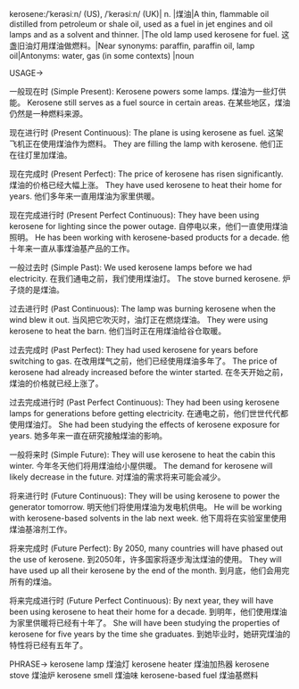 kerosene:/ˈkerəsiːn/ (US), /ˈkerəsiːn/ (UK)| n. |煤油|A thin, flammable oil distilled from petroleum or shale oil, used as a fuel in jet engines and oil lamps and as a solvent and thinner. |The old lamp used kerosene for fuel. 这盏旧油灯用煤油做燃料。|Near synonyms: paraffin, paraffin oil, lamp oil|Antonyms: water, gas (in some contexts) |noun


USAGE->

一般现在时 (Simple Present):
Kerosene powers some lamps. 煤油为一些灯供能。
Kerosene still serves as a fuel source in certain areas. 在某些地区，煤油仍然是一种燃料来源。

现在进行时 (Present Continuous):
The plane is using kerosene as fuel. 这架飞机正在使用煤油作为燃料。
They are filling the lamp with kerosene. 他们正在往灯里加煤油。

现在完成时 (Present Perfect):
The price of kerosene has risen significantly. 煤油的价格已经大幅上涨。
They have used kerosene to heat their home for years. 他们多年来一直用煤油为家里供暖。

现在完成进行时 (Present Perfect Continuous):
They have been using kerosene for lighting since the power outage. 自停电以来，他们一直使用煤油照明。
He has been working with kerosene-based products for a decade. 他十年来一直从事煤油基产品的工作。

一般过去时 (Simple Past):
We used kerosene lamps before we had electricity. 在我们通电之前，我们使用煤油灯。
The stove burned kerosene. 炉子烧的是煤油。

过去进行时 (Past Continuous):
The lamp was burning kerosene when the wind blew it out.  当风把它吹灭时，油灯正在燃烧煤油。
They were using kerosene to heat the barn. 他们当时正在用煤油给谷仓取暖。

过去完成时 (Past Perfect):
They had used kerosene for years before switching to gas. 在改用煤气之前，他们已经使用煤油多年了。
The price of kerosene had already increased before the winter started. 在冬天开始之前，煤油的价格就已经上涨了。

过去完成进行时 (Past Perfect Continuous):
They had been using kerosene lamps for generations before getting electricity. 在通电之前，他们世世代代都使用煤油灯。
She had been studying the effects of kerosene exposure for years. 她多年来一直在研究接触煤油的影响。

一般将来时 (Simple Future):
They will use kerosene to heat the cabin this winter. 今年冬天他们将用煤油给小屋供暖。
The demand for kerosene will likely decrease in the future. 对煤油的需求将来可能会减少。

将来进行时 (Future Continuous):
They will be using kerosene to power the generator tomorrow. 明天他们将使用煤油为发电机供电。
He will be working with kerosene-based solvents in the lab next week.  他下周将在实验室里使用煤油基溶剂工作。

将来完成时 (Future Perfect):
By 2050, many countries will have phased out the use of kerosene. 到2050年，许多国家将逐步淘汰煤油的使用。
They will have used up all their kerosene by the end of the month. 到月底，他们会用完所有的煤油。

将来完成进行时 (Future Perfect Continuous):
By next year, they will have been using kerosene to heat their home for a decade. 到明年，他们使用煤油为家里供暖将已经有十年了。
She will have been studying the properties of kerosene for five years by the time she graduates. 到她毕业时，她研究煤油的特性将已经有五年了。


PHRASE->
kerosene lamp 煤油灯
kerosene heater 煤油加热器
kerosene stove 煤油炉
kerosene smell 煤油味
kerosene-based fuel 煤油基燃料


